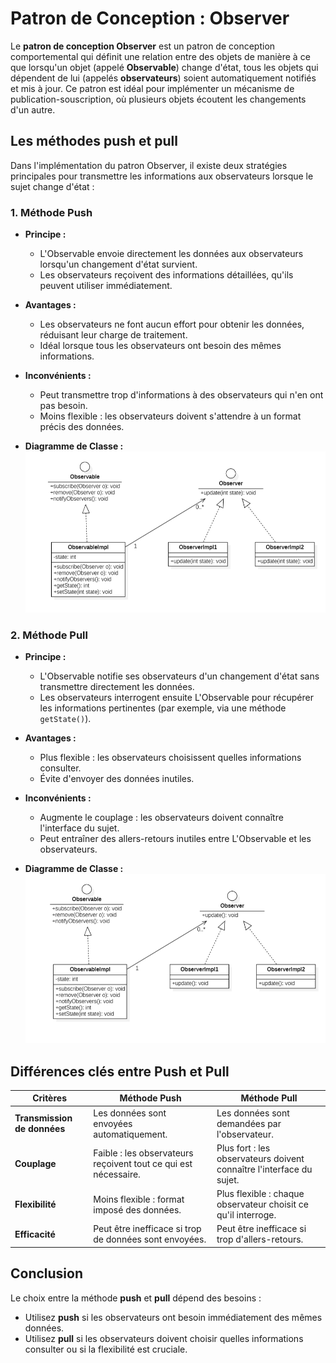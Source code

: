 # Patron de Conception : Observer

Le **patron de conception Observer** est un patron de conception comportemental qui définit une relation 
entre des objets de manière à ce que lorsqu'un objet (appelé **Observable**) change d'état,
tous les objets qui dépendent de lui (appelés **observateurs**) soient automatiquement notifiés et mis à jour.
Ce patron est idéal pour implémenter un mécanisme de publication-souscription, où plusieurs objets écoutent
les changements d'un autre.


## Les méthodes **push** et **pull**

Dans l'implémentation du patron Observer, il existe deux stratégies principales pour transmettre 
les informations aux observateurs lorsque le sujet change d'état :

### 1. **Méthode Push**
- **Principe :**
    - L'Observable envoie directement les données aux observateurs lorsqu'un changement d'état survient.
    - Les observateurs reçoivent des informations détaillées, qu'ils peuvent utiliser immédiatement.

- **Avantages :**
    - Les observateurs ne font aucun effort pour obtenir les données, réduisant leur charge de traitement.
    - Idéal lorsque tous les observateurs ont besoin des mêmes informations.

- **Inconvénients :**
    - Peut transmettre trop d'informations à des observateurs qui n'en ont pas besoin.
    - Moins flexible : les observateurs doivent s'attendre à un format précis des données.

- **Diagramme de Classe :**
    ![Diagramme de Classe - Méthode Push](Capture/img.png)


### 2. **Méthode Pull**
- **Principe :**
    - L'Observable notifie ses observateurs d'un changement d'état sans transmettre directement les données.
    - Les observateurs interrogent ensuite L'Observable pour récupérer les informations pertinentes (par exemple, via une méthode `getState()`).

- **Avantages :**
    - Plus flexible : les observateurs choisissent quelles informations consulter.
    - Évite d'envoyer des données inutiles.

- **Inconvénients :**
    - Augmente le couplage : les observateurs doivent connaître l'interface du sujet.
    - Peut entraîner des allers-retours inutiles entre L'Observable et les observateurs.

- **Diagramme de Classe :**
    ![Diagramme de Classe - Méthode Pull](Capture/img_1.png)

## Différences clés entre Push et Pull

| **Critères**         | **Méthode Push**                            | **Méthode Pull**                            |
|----------------------|--------------------------------------------|--------------------------------------------|
| **Transmission de données** | Les données sont envoyées automatiquement.  | Les données sont demandées par l'observateur. |
| **Couplage**         | Faible : les observateurs reçoivent tout ce qui est nécessaire. | Plus fort : les observateurs doivent connaître l'interface du sujet. |
| **Flexibilité**      | Moins flexible : format imposé des données.   | Plus flexible : chaque observateur choisit ce qu'il interroge. |
| **Efficacité**       | Peut être inefficace si trop de données sont envoyées. | Peut être inefficace si trop d'allers-retours. |

## Conclusion
Le choix entre la méthode **push** et **pull** dépend des besoins :
- Utilisez **push** si les observateurs ont besoin immédiatement des mêmes données.
- Utilisez **pull** si les observateurs doivent choisir quelles informations consulter ou si la flexibilité est cruciale.